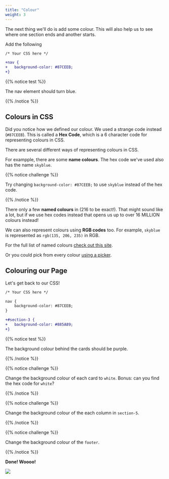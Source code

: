 ```yaml
---
title: "Colour"
weight: 3
---
```


The next thing we'll do is add some colour.
This will also help us to see where one section ends and another starts.

Add the following

```diff
/* Your CSS here */

+nav {
+	background-color: #87CEEB;
+}
```

{{% notice test %}}

The nav element should turn blue.

{{% /notice %}}

## Colours in CSS

Did you notice how we defined our colour.
We used a strange code instead (`#87CEEB`).
This is called a **Hex Code**, which is a 6 character code for representing colours in CSS.

There are several different ways of representing colours in CSS.

For exampple, there are some **name colours**.
The hex code we've used also has the name `skyblue`.

{{% notice challenge %}}

Try changing `background-color: #87CEEB;` to use `skyblue` instead of the hex code.

{{% /notice %}}

There only a few **named colours** in (216 to be exact!).
That might sound like a lot, but if we use hex codes instead that opens us up to over 16 MILLION colours instead!

We can also represent colours using **RGB codes** too.
For example, `skyblue` is represented as `rgb(135, 206, 235)` in RGB.

For the full list of named colours [check out this site](https://htmlcolorcodes.com/color-names/).

Or you could pick from every colour [using a picker](https://htmlcolorcodes.com/color-picker/).


## Colouring our Page

Let's get back to our CSS!

```diff
/* Your CSS here */

nav {
	background-color: #87CEEB;
}

+#section-3 {
+	background-color: #885A89;
+}
```

{{% notice test %}}

The background colour behind the cards should be purple.

{{% /notice %}}

{{% notice challenge %}}

Change the background colour of each card to `white`. Bonus: can you find the hex code for `white`?

{{% /notice %}}

{{% notice challenge %}}

Change the background colour of the each column in `section-5`.

{{% /notice %}}

{{% notice challenge %}}

Change the background colour of the `footer`.

{{% /notice %}}


**Done! Woooo!**

![](../../images/gifs/it_works_1.gif)
